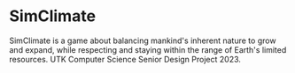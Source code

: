 # SimClimate
SimClimate is a game about balancing mankind's inherent nature to grow and expand, while respecting and staying within the range of Earth's limited resources.  UTK Computer Science Senior Design Project 2023.
